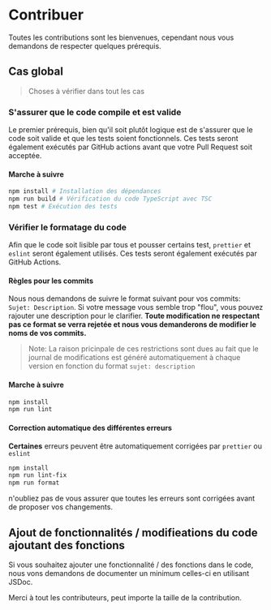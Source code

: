 # Contribuer

Toutes les contributions sont les bienvenues, cependant nous vous demandons de respecter quelques prérequis.

## Cas global

> Choses à vérifier dans tout les cas

### S'assurer que le code compile et est valide

Le premier prérequis, bien qu'il soit plutôt logique est de s'assurer que le code soit valide et que les tests soient fonctionnels. Ces tests seront également exécutés par GitHub actions avant que votre Pull Request soit acceptée.

#### Marche à suivre

```bash
npm install # Installation des dépendances
npm run build # Vérification du code TypeScript avec TSC
npm test # Exécution des tests
```

### Vérifier le formatage du code

Afin que le code soit lisible par tous et pousser certains test, `prettier` et `eslint` seront également utilisés. Ces tests seront également exécutés par GitHub Actions.

#### Règles pour les commits

Nous nous demandons de suivre le format suivant pour vos commits: `Sujet: Description`. Si votre message vous semble trop "flou", vous pouvez rajouter une description pour le clarifier. **Toute modification ne respectant pas ce format se verra rejetée et nous vous demanderons de modifier le noms de vos commits.**

> Note: La raison pricinpale de ces restrictions sont dues au fait que le journal de modifications est généré automatiquement à chaque version en fonction du format `sujet: description`

#### Marche à suivre

```bash
npm install
npm run lint
```

#### Correction automatique des différentes erreurs

**Certaines** erreurs peuvent être automatiquement corrigées par `prettier` ou `eslint`

```bash
npm install
npm run lint-fix
npm run format
```

n'oubliez pas de vous assurer que toutes les erreurs sont corrigées avant de proposer vos changements.

## Ajout de fonctionnalités / modifieations du code ajoutant des fonctions

Si vous souhaitez ajouter une fonctionnalité / des fonctions dans le code, nous vons demandons de documenter un minimum celles-ci en utilisant JSDoc.

Merci à tout les contributeurs, peut importe la taille de la contribution.
